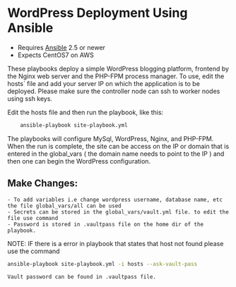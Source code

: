 # WordPress Deployment Using Ansible 

- Requires [Ansible]( https://www.ansible.com/ ) 2.5 or newer
- Expects CentOS7 on AWS


These playbooks deploy a simple WordPress blogging platform, frontend by the Nginx web server and the
PHP-FPM process manager. To use, edit the hosts` file and add your server IP on which the application is to be deployed.
Please make sure the controller node can ssh to worker nodes using ssh keys.

Edit the hosts file and then run the playbook, like this:
```bash
	ansible-playbook site-playbook.yml
```
The playbooks will configure MySql, WordPress, Nginx, and PHP-FPM. When the run
is complete, the site can be access on the IP or domain that is entered in the global_vars ( the domain name needs to point to the IP ) and then one can begin the WordPress configuration.

## Make Changes:
	- To add variables i.e change wordpress username, database name, etc the file global_vars/all can be used 
	- Secrets can be stored in the global_vars/vault.yml file. to edit the file use command 
	- Password is stored in .vaultpass file on the home dir of the playbook.
	
NOTE: IF there is a error in playbook that states that host not found please use the command

```bash
ansible-playbook site-playbook.yml -i hosts --ask-vault-pass
```
	Vault password can be found in .vaultpass file.	
	
